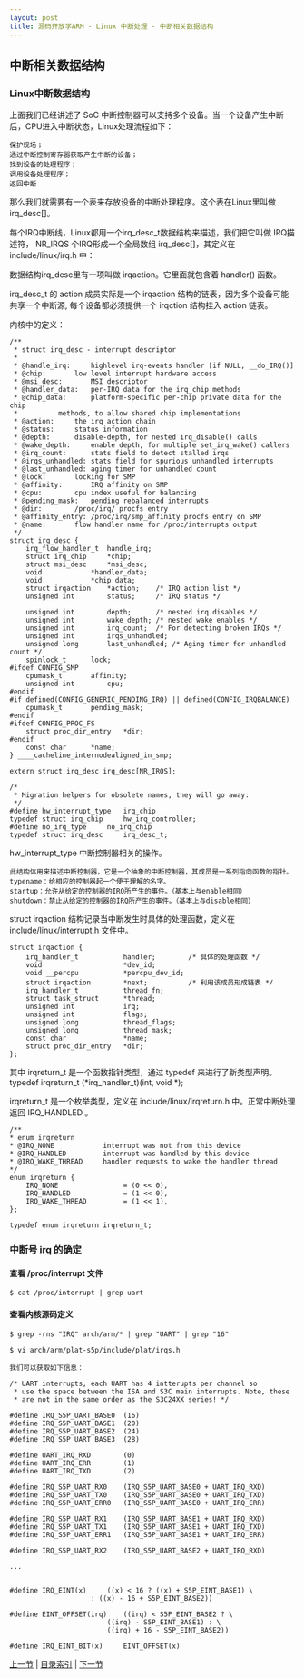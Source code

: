 ```yaml
---
layout: post
title: 源码开放学ARM - Linux 中断处理 - 中断相关数据结构
---
```


## 中断相关数据结构

### Linux中断数据结构

上面我们已经讲述了 SoC 中断控制器可以支持多个设备。当一个设备产生中断后，CPU进入中断状态，Linux处理流程如下：

	保护现场；
	通过中断控制寄存器获取产生中断的设备；
	找到设备的处理程序；
	调用设备处理程序；
	返回中断

那么我们就需要有一个表来存放设备的中断处理程序。这个表在Linux里叫做irq_desc[]。

每个IRQ中断线，Linux都用一个irq_desc_t数据结构来描述，我们把它叫做 IRQ描述符，
NR_IRQS 个IRQ形成一个全局数组 irq_desc[]，其定义在 include/linux/irq.h 中：

数据结构irq_desc里有一项叫做 irqaction。它里面就包含着 handler() 函数。

irq_desc_t 的 action 成员实际是一个 irqaction 结构的链表，因为多个设备可能共享一个中断源,
每个设备都必须提供一个 irqction 结构挂入 action 链表。

内核中的定义：

	/**
	 * struct irq_desc - interrupt descriptor
	 *
	 * @handle_irq:		highlevel irq-events handler [if NULL, __do_IRQ()]
	 * @chip:		low level interrupt hardware access
	 * @msi_desc:		MSI descriptor
	 * @handler_data:	per-IRQ data for the irq_chip methods
	 * @chip_data:		platform-specific per-chip private data for the chip
	 *			methods, to allow shared chip implementations
	 * @action:		the irq action chain
	 * @status:		status information
	 * @depth:		disable-depth, for nested irq_disable() calls
	 * @wake_depth:		enable depth, for multiple set_irq_wake() callers
	 * @irq_count:		stats field to detect stalled irqs
	 * @irqs_unhandled:	stats field for spurious unhandled interrupts
	 * @last_unhandled:	aging timer for unhandled count
	 * @lock:		locking for SMP
	 * @affinity:		IRQ affinity on SMP
	 * @cpu:		cpu index useful for balancing
	 * @pending_mask:	pending rebalanced interrupts
	 * @dir:		/proc/irq/ procfs entry
	 * @affinity_entry:	/proc/irq/smp_affinity procfs entry on SMP
	 * @name:		flow handler name for /proc/interrupts output
	 */
	struct irq_desc {
		irq_flow_handler_t	handle_irq;
		struct irq_chip		*chip;
		struct msi_desc		*msi_desc;
		void			*handler_data;
		void			*chip_data;
		struct irqaction	*action;	/* IRQ action list */
		unsigned int		status;		/* IRQ status */

		unsigned int		depth;		/* nested irq disables */
		unsigned int		wake_depth;	/* nested wake enables */
		unsigned int		irq_count;	/* For detecting broken IRQs */
		unsigned int		irqs_unhandled;
		unsigned long		last_unhandled;	/* Aging timer for unhandled count */
		spinlock_t		lock;
	#ifdef CONFIG_SMP
		cpumask_t		affinity;
		unsigned int		cpu;
	#endif
	#if defined(CONFIG_GENERIC_PENDING_IRQ) || defined(CONFIG_IRQBALANCE)
		cpumask_t		pending_mask;
	#endif
	#ifdef CONFIG_PROC_FS
		struct proc_dir_entry	*dir;
	#endif
		const char		*name;
	} ____cacheline_internodealigned_in_smp;

	extern struct irq_desc irq_desc[NR_IRQS];

	/*
	 * Migration helpers for obsolete names, they will go away:
	 */
	#define hw_interrupt_type	irq_chip
	typedef struct irq_chip		hw_irq_controller;
	#define no_irq_type		no_irq_chip
	typedef struct irq_desc		irq_desc_t;

hw_interrupt_type 中断控制器相关的操作。

	此结构体用来描述中断控制器，它是一个抽象的中断控制器，其成员是一系列指向函数的指针。
	typename：给相应的控制器起一个便于理解的名字。
	startup：允许从给定的控制器的IRQ所产生的事件。（基本上与enable相同）
	shutdown：禁止从给定的控制器的IRQ所产生的事件。（基本上与disable相同）

struct irqaction 结构记录当中断发生时具体的处理函数，定义在 include/linux/interrupt.h 文件中。

	struct irqaction {
		irq_handler_t           handler;		/* 具体的处理函数 */
		void                    *dev_id;
		void __percpu           *percpu_dev_id;
		struct irqaction        *next;			/* 利用该成员形成链表 */
		irq_handler_t           thread_fn;
		struct task_struct      *thread;
		unsigned int            irq;
		unsigned int            flags;
		unsigned long           thread_flags;
		unsigned long           thread_mask;
		const char              *name;
		struct proc_dir_entry   *dir;
	};

其中 irqreturn_t 是一个函数指针类型，通过 typedef 来进行了新类型声明。
 	typedef irqreturn_t (*irq_handler_t)(int, void *);

irqreturn_t 是一个枚举类型，定义在 include/linux/irqreturn.h 中。正常中断处理返回 IRQ_HANDLED 。
	
	/**
	* enum irqreturn
	* @IRQ_NONE            interrupt was not from this device
	* @IRQ_HANDLED         interrupt was handled by this device
	* @IRQ_WAKE_THREAD     handler requests to wake the handler thread
	*/
	enum irqreturn {
		IRQ_NONE                = (0 << 0),
		IRQ_HANDLED             = (1 << 0),
		IRQ_WAKE_THREAD         = (1 << 1),
	};
	
	typedef enum irqreturn irqreturn_t;

### 中断号 irq 的确定

#### 查看 /proc/interrupt 文件

	$ cat /proc/interrupt | grep uart

#### 查看内核源码定义

	$ grep -rns "IRQ" arch/arm/* | grep "UART" | grep "16"

	$ vi arch/arm/plat-s5p/include/plat/irqs.h 
	
	我们可以获取如下信息：
	
	/* UART interrupts, each UART has 4 intterupts per channel so
	 * use the space between the ISA and S3C main interrupts. Note, these
	 * are not in the same order as the S3C24XX series! */
	
	#define IRQ_S5P_UART_BASE0	(16)
	#define IRQ_S5P_UART_BASE1	(20)
	#define IRQ_S5P_UART_BASE2	(24)
	#define IRQ_S5P_UART_BASE3	(28)
	
	#define UART_IRQ_RXD		(0)
	#define UART_IRQ_ERR		(1)
	#define UART_IRQ_TXD		(2)
	
	#define IRQ_S5P_UART_RX0	(IRQ_S5P_UART_BASE0 + UART_IRQ_RXD)
	#define IRQ_S5P_UART_TX0	(IRQ_S5P_UART_BASE0 + UART_IRQ_TXD)
	#define IRQ_S5P_UART_ERR0	(IRQ_S5P_UART_BASE0 + UART_IRQ_ERR)
	
	#define IRQ_S5P_UART_RX1	(IRQ_S5P_UART_BASE1 + UART_IRQ_RXD)
	#define IRQ_S5P_UART_TX1	(IRQ_S5P_UART_BASE1 + UART_IRQ_TXD)
	#define IRQ_S5P_UART_ERR1	(IRQ_S5P_UART_BASE1 + UART_IRQ_ERR)
	
	#define IRQ_S5P_UART_RX2	(IRQ_S5P_UART_BASE2 + UART_IRQ_RXD)

	...
		
		
	#define IRQ_EINT(x)		((x) < 16 ? ((x) + S5P_EINT_BASE1) \
						: ((x) - 16 + S5P_EINT_BASE2))
	
	#define EINT_OFFSET(irq)	((irq) < S5P_EINT_BASE2 ? \
							((irq) - S5P_EINT_BASE1) : \
							((irq) + 16 - S5P_EINT_BASE2))
	
	#define IRQ_EINT_BIT(x)		EINT_OFFSET(x)


	

	

[上一节](chp104-1.html)  |  [目录索引](../index.html)  |  [下一节](chp104-3.html)
